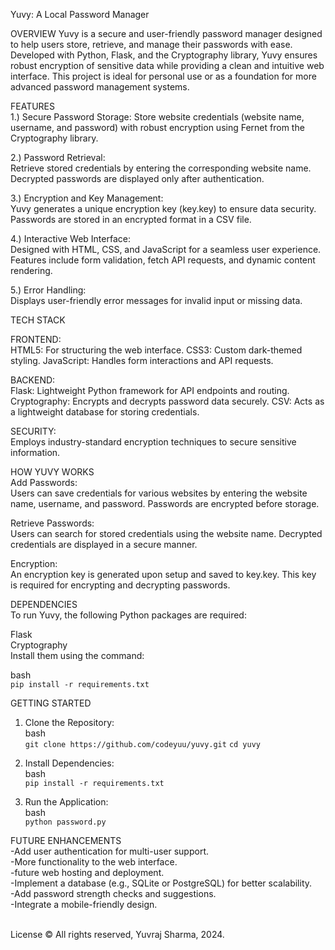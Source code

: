 Yuvy: A Local Password Manager

OVERVIEW
Yuvy is a secure and user-friendly password manager designed to help users store, retrieve, and manage their passwords with ease. Developed with Python, Flask, and the Cryptography library, Yuvy ensures robust encryption of sensitive data while providing a clean and intuitive web interface. This project is ideal for personal use or as a foundation for more advanced password management systems. <br/>

FEATURES<br/>
1.) Secure Password Storage:
Store website credentials (website name, username, and password) with robust encryption using Fernet from the Cryptography library.

2.) Password Retrieval:<br/>
Retrieve stored credentials by entering the corresponding website name.
Decrypted passwords are displayed only after authentication.

3.) Encryption and Key Management:<br/>
Yuvy generates a unique encryption key (key.key) to ensure data security.
Passwords are stored in an encrypted format in a CSV file.

4.) Interactive Web Interface:<br/>
Designed with HTML, CSS, and JavaScript for a seamless user experience.
Features include form validation, fetch API requests, and dynamic content rendering.

5.) Error Handling:<br/>
Displays user-friendly error messages for invalid input or missing data.

TECH STACK<br/>

FRONTEND:<br/>
HTML5: For structuring the web interface.
CSS3: Custom dark-themed styling.
JavaScript: Handles form interactions and API requests.<br/>

BACKEND:<br/>
Flask: Lightweight Python framework for API endpoints and routing.
Cryptography: Encrypts and decrypts password data securely.
CSV: Acts as a lightweight database for storing credentials.<br/>

SECURITY:<br/>
Employs industry-standard encryption techniques to secure sensitive information.<br/>

HOW YUVY WORKS<br/>
Add Passwords:<br/>
Users can save credentials for various websites by entering the website name, username, and password.
Passwords are encrypted before storage.<br/>

Retrieve Passwords:<br/>
Users can search for stored credentials using the website name.
Decrypted credentials are displayed in a secure manner.<br/>

Encryption:<br/>
An encryption key is generated upon setup and saved to key.key.
This key is required for encrypting and decrypting passwords.

DEPENDENCIES<br/>
To run Yuvy, the following Python packages are required:<br/>

Flask<br/>
Cryptography<br/>
Install them using the command:

bash<br/>
```pip install -r requirements.txt```

GETTING STARTED<br/>

1. Clone the Repository:<br/>
bash<br/>
```git clone https://github.com/codeyuu/yuvy.git```
```cd yuvy```

3. Install Dependencies:<br/>
bash<br/>
```pip install -r requirements.txt```

4. Run the Application:<br/>
bash<br/>
```python password.py```

FUTURE ENHANCEMENTS<br/>
-Add user authentication for multi-user support.<br/>
-More functionality to the web interface.<br/>
-future web hosting and deployment.<br/>
-Implement a database (e.g., SQLite or PostgreSQL) for better scalability.<br/>
-Add password strength checks and suggestions.<br/>
-Integrate a mobile-friendly design.<br/>

<br/>
License
© All rights reserved, Yuvraj Sharma, 2024.
